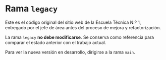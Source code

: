 # Rama `legacy`

Este es el código original del sitio web de la Escuela Técnica N.º 1, entregado por el jefe de área antes del proceso de mejora y refactorización.

La rama `legacy` **no debe modificarse**. Se conserva como referencia para comparar el estado anterior con el trabajo actual.

Para ver la nueva versión en desarrollo, dirigirse a la rama `main`.
